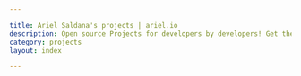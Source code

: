 ```yaml
---

title: Ariel Saldana's projects | ariel.io
description: Open source Projects for developers by developers! Get the inside stories about successes and obstables I've went through in projects Before, after and during Development.
category: projects
layout: index

---
```


